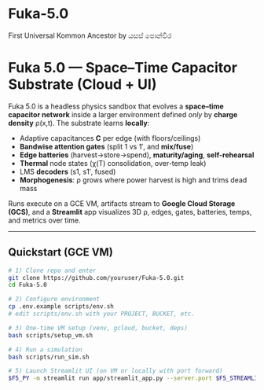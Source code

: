 # Fuka-5.0
First Universal Kommon Ancestor by යසස් පොන්වීර 


# Fuka 5.0 — Space–Time Capacitor Substrate (Cloud + UI)

Fuka 5.0 is a headless physics sandbox that evolves a **space–time capacitor network** inside a larger environment defined *only* by **charge density** ρ(x,t). The substrate learns **locally**:

- Adaptive capacitances **C** per edge (with floors/ceilings)
- **Bandwise attention gates** (split 1 vs 1′, and **mix/fuse**)
- **Edge batteries** (harvest→store→spend), **maturity/aging**, **self-rehearsal**
- **Thermal** node states (χ(T) consolidation, over-temp leak)
- LMS **decoders** (s1, s1′, fused)
- **Morphogenesis**: ρ grows where power harvest is high and trims dead mass

Runs execute on a GCE VM, artifacts stream to **Google Cloud Storage (GCS)**, and a **Streamlit** app visualizes 3D ρ, edges, gates, batteries, temps, and metrics over time.

---

## Quickstart (GCE VM)

```bash
# 1) Clone repo and enter
git clone https://github.com/youruser/Fuka-5.0.git
cd Fuka-5.0

# 2) Configure environment
cp .env.example scripts/env.sh
# edit scripts/env.sh with your PROJECT, BUCKET, etc.

# 3) One-time VM setup (venv, gcloud, bucket, deps)
bash scripts/setup_vm.sh

# 4) Run a simulation
bash scripts/run_sim.sh

# 5) Launch Streamlit UI (on VM or locally with port forward)
$F5_PY -m streamlit run app/streamlit_app.py --server.port $F5_STREAMLIT_PORT